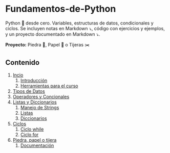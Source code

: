 # Fundamentos-de-Python

Python 🐍 desde cero. Variables, estructuras de datos, condicionales y ciclos. Se incluyen notas en Markdown ⤵️, código con ejercicios y ejemplos, y un proyecto documentado en Markdown ⤵️.

**Proyecto:** Piedra 🧱, Papel 🧻 o Tijeras ✂️

## Contenido

1. [Incio](./01%20Introduccion/)
   1. [Introducción](./01%20Introduccion/Introduccion.md)
   2. [Herramientas para el curso](./01%20Introduccion/Herramientas%20para%20programar%20con%20Python.md)
2. [Tipos de Datos](./02%20Tipos%20de%20Datos/Tipos%20de%20Datos.md)
3. [Operadores y Concionales](./03%20Operadores%20y%20Condicionales/Operadores%20y%20Condicionales.md)
4. [Listas y Diccionarios](./04%20Listas%20y%20Diccionarios/)
   1. [Manejo de Strings](./04%20Listas%20y%20Diccionarios/Manejo%20de%20Strings.md)
   2. [Listas](./04%20Listas%20y%20Diccionarios/Listas.md)
   3. [Diccionarios](./04%20Listas%20y%20Diccionarios/Diccionario.md)
5. [Ciclos](./05%20Ciclos/)
   1. [Ciclo while](./05%20Ciclos/Ciclo%20while.md)
   2. [Ciclo for](./05%20Ciclos/Ciclo%20for.md)
6. [Piedra, papel o tijera](./Proyecto/)
    1. [Documentación](./Proyecto/readme.md)
